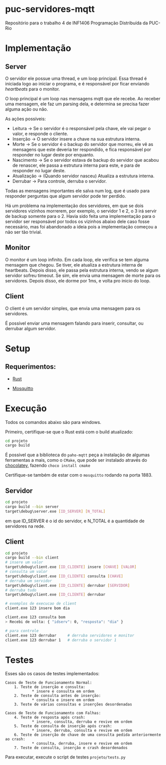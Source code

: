# puc-servidores-mqtt
Repositório para o trabalho 4 de INF1406 Programação Distribuída da PUC-Rio 

# Implementação

## Server

O servidor ele possue uma thread, e um loop principal. Essa thread é iniciada logo ao
iniciar o programa, e é responsável por ficar enviando *heartbeats* para o monitor.

O loop principal é um loop nas mensagens mqtt que ele recebe. Ao receber uma mensagem,
ele faz um parsing dela, e determina se precisa fazer alguma ação ou não.

As ações possíveis: 

* Leitura -> Se o servidor é o responsável pela chave, ele vai pegar o valor, e responde o cliente.
* Inserção -> O servidor insere a chave na sua estrutura interna.
* Morte -> Se o servidor é o backup do servidor que morreu, ele vê as mensagens que este
deveria ter respondido, e fica responsável por responder no lugar deste por enquanto.
* Nascimento -> Se o servidor estava de backup do servidor que acabou de renascer, ele
passa a estrutura interna para este, e para de responder no lugar deste.
* Atualização -> (Quando servidor nasceu) Atualiza a estrutura interna.
* Derrubar -> Para controle, derruba o servidor.

Todas as mensagens importantes ele salva num log, que é usado para responder perguntas que 
algum servidor pode ter perdido.

Há um problema na implementação dos servidores, em que se dois servidores vizinhos morrerem, 
por exemplo, o servidor 1 e 2, o 3 irá servir de backup somente para o 2. Havia sido
feita uma implementação para o servidor ser responsável por todos os vizinhos abaixo dele
caso fosse necessário, mas foi abandonado a ideia pois a implementação começou a não ser
tão trivial.

## Monitor

O monitor é um loop infinito. Em cada loop, ele verifica se tem alguma mensagem que chegou.
Se tiver, ele atualiza a estrutura interna de heartbeats. Depois disso, ele passa pela
estrutura interna, vendo se algum servidor sofreu timeout. Se sim, ele envia uma mensagem
de morte para os servidores. Depois disso, ele dorme por 1ms, e volta pro inicio do loop.

## Client

O client é um servidor simples, que envia uma mensagem para os servidores.

É possível enviar uma mensagem falando para inserir, consultar, ou derrubar algum servidor.

# Setup

## Requerimentos:

* [Rust](https://www.rust-lang.org/tools/install)

* [Mosquitto](https://mosquitto.org/download/)

# Execução

Todos os comandos abaixo são para windows.

Primeiro, certifique-se que o Rust está com o build atualizado:

```bash
cd projeto
cargo build
```

É possível que a biblioteca do `paho-mqtt` peça a instalação de algumas ferramentas a mais, como o `CMake`,
que pode ser instalado através do [chocolatey](https://chocolatey.org/install), fazendo ```choco install cmake```

Certifique-se também de estar com o `mosquitto` rodando na porta 1883.

## Servidor

```bash
cd projeto
cargo build --bin server
target\debug\server.exe [ID_SERVER] [N_TOTAL] 
```

em que ID_SERVER é o id do servidor, e N_TOTAL é a quantidade de servidores na rede.

## Client

```bash
cd projeto
cargo build --bin client
# insere um valor
target\debug\client.exe [ID_CLIENTE] insere [CHAVE] [VALOR]
# consulta um valor
target\debug\client.exe [ID_CLIENTE] consulta [CHAVE]
# derruba um servidor
target\debug\client.exe [ID_CLIENTE] derrubar [SERVIDOR]
# derruba tudo
target\debug\client.exe [ID_CLIENTE] derrubar

# exemplos de execucao de client
client.exe 123 insere bom dia

client.exe 123 consulta bom
> Recebi de volta: { "idserv": 0, "resposta": "dia" }

# para controle
client.exe 123 derrubar     # derruba servidores e monitor
client.exe 123 derrubar 1   # derruba o servidor 1
```

# Testes

Esses são os casos de testes implementados:
```text
Casos de Teste de Funcionamento Normal:
    1. Teste de inserção e consulta:
            * insere e consulta em ordem
    2. Teste de consulta antes de inserção:
            * consulta e insere em ordem
    3. Teste de várias consultas e inserções desordenadas

Casos de Teste de Funcionamento com Falhas:
    4. Teste de resposta após crash:
            * insere, consulta, derruba e revive em ordem
    5. Teste de consulta de inserção após crash:
            * insere, derruba, consulta e revive em ordem
    6. Teste de inserção de chave de uma consulta pedida anteriormente ao crash:
            * consulta, derruba, insere e revive em ordem
    7. Teste de consulta, inserção e crash desordenados
```

Para executar, execute o script de testes ```projeto/tests.py```
